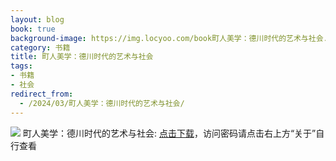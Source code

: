 ```yaml
---
layout: blog
book: true
background-image: https://img.locyoo.com/book町人美学：德川时代的艺术与社会.jpg
category: 书籍
title: 町人美学：德川时代的艺术与社会
tags:
- 书籍
- 社会
redirect_from:
  - /2024/03/町人美学：德川时代的艺术与社会/
---
```

![](https://img.locyoo.com/book町人美学：德川时代的艺术与社会.jpg)
町人美学：德川时代的艺术与社会: <a name = "ref1" href="https://url18.ctfile.com/f/50983618-1268598373-da440f?p=3619">点击下载</a>，访问密码请点击右上方“关于”自行查看